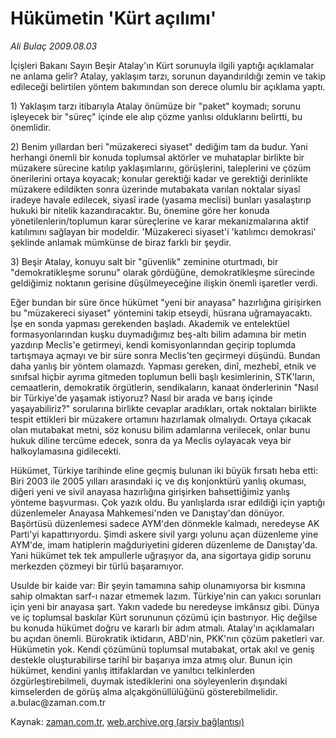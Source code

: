 # Hükümetin 'Kürt açılımı'

*Ali Bulaç 2009.08.03*

<tr><td class="metin" colspan="2" style="padding-top: 20px; padding-left: 5px; padding-right: 10px;">İçişleri Bakanı Sayın Beşir Atalay'ın Kürt sorunuyla ilgili yaptığı açıklamalar ne anlama gelir? Atalay, yaklaşım tarzı, sorunun dayandırıldığı zemin ve takip edileceği belirtilen yöntem bakımından son derece olumlu bir açıklama yaptı.</td></tr><tr><td class="metin" colspan="2" style="padding-top: 20px; padding-left: 5px; padding-right: 10px;"><p> 1) Yaklaşım tarzı itibarıyla Atalay önümüze bir "paket" koymadı; sorunu işleyecek bir "süreç" içinde ele alıp çözme yanlısı olduklarını belirtti, bu önemlidir.
<p> 2) Benim yıllardan beri "müzakereci siyaset" dediğim tam da budur. Yani herhangi önemli bir konuda toplumsal aktörler ve muhataplar birlikte bir müzakere sürecine katılıp yaklaşımlarını, görüşlerini, taleplerini ve çözüm önerilerini ortaya koyacak; konular gerektiği kadar ve gerektiği derinlikte müzakere edildikten sonra üzerinde mutabakata varılan noktalar siyasî iradeye havale edilecek, siyasî irade (yasama meclisi) bunları yasalaştırıp hukuki bir nitelik kazandıracaktır. Bu, önemine göre her konuda yönetilenlerin/toplumun karar süreçlerine ve karar mekanizmalarına aktif katılımını sağlayan bir modeldir. 'Müzakereci siyaset'i 'katılımcı demokrasi' şeklinde anlamak mümkünse de biraz farklı bir şeydir.
<p> 3) Beşir Atalay, konuyu salt bir "güvenlik" zeminine oturtmadı, bir "demokratikleşme sorunu" olarak gördüğüne, demokratikleşme sürecinde geldiğimiz noktanın gerisine düşülmeyeceğine ilişkin önemli işaretler verdi.
<p> Eğer bundan bir süre önce hükümet "yeni bir anayasa" hazırlığına girişirken bu "müzakereci siyaset" yöntemini takip etseydi, hüsrana uğramayacaktı. İşe en sonda yapması gerekenden başladı. Akademik ve entelektüel formasyonlarından kuşku duymadığımız beş-altı bilim adamına bir metin yazdırıp Meclis'e getirmeyi, kendi komisyonlarından geçirip toplumda tartışmaya açmayı ve bir süre sonra Meclis'ten geçirmeyi düşündü. Bundan daha yanlış bir yöntem olamazdı. Yapması gereken, dinî, mezhebî, etnik ve sınıfsal hiçbir ayrıma gitmeden toplumun belli başlı kesimlerinin, STK'ların, cemaatlerin, demokratik örgütlerin, sendikaların, kanaat önderlerinin "Nasıl bir Türkiye'de yaşamak istiyoruz? Nasıl bir arada ve barış içinde yaşayabiliriz?" sorularına birlikte cevaplar aradıkları, ortak noktaları birlikte tespit ettikleri bir müzakere ortamını hazırlamak olmalıydı. Ortaya çıkacak olan mutabakat metni, söz konusu bilim adamlarına verilecek, onlar bunu hukuk diline tercüme edecek, sonra da ya Meclis oylayacak veya bir halkoylamasına gidilecekti.
<p> Hükümet, Türkiye tarihinde eline geçmiş bulunan iki büyük fırsatı heba etti: Biri 2003 ile 2005 yılları arasındaki iç ve dış konjonktürü yanlış okuması, diğeri yeni ve sivil anayasa hazırlığına girişirken bahsettiğimiz yanlış yönteme başvurması. Çok yazık oldu. Bu yanlışlarda ısrar edildiği için yaptığı düzenlemeler Anayasa Mahkemesi'nden ve Danıştay'dan dönüyor. Başörtüsü düzenlemesi sadece AYM'den dönmekle kalmadı, neredeyse AK Parti'yi kapattırıyordu. Şimdi askere sivil yargı yolunu açan düzenleme yine AYM'de, imam hatiplerin mağduriyetini gideren düzenleme de Danıştay'da. Yani hükümet tek tek ampullerle uğraşıyor da, ana sigortaya gidip sorunu merkezden çözmeyi bir türlü başaramıyor.
<p> Usulde bir kaide var: Bir şeyin tamamına sahip olunamıyorsa bir kısmına sahip olmaktan sarf-ı nazar etmemek lazım. Türkiye'nin can yakıcı sorunları için yeni bir anayasa şart. Yakın vadede bu neredeyse imkânsız gibi. Dünya ve iç toplumsal baskılar Kürt sorununun çözümü için bastırıyor. Hiç değilse bu konuda hükümet doğru ve kararlı bir adım atmalı. Atalay'ın açıklamaları bu açıdan önemli. Bürokratik iktidarın, ABD'nin, PKK'nın çözüm paketleri var. Hükümetin yok. Kendi çözümünü toplumsal mutabakat, ortak akıl ve geniş destekle oluşturabilirse tarihî bir başarıya imza atmış olur. Bunun için hükümet, kendini yanlış ittifaklardan ve yanıltıcı telkinlerden özgürleştirebilmeli, duymak istediklerini ona söyleyenlerin dışındaki kimselerden de görüş alma alçakgönüllülüğünü gösterebilmelidir. a.bulac@zaman.com.tr <br/></p></p></p></p></p></p></td></tr>

Kaynak: [zaman.com.tr](http://zaman.com.tr/yazar.do?yazino=876145), [web.archive.org (arşiv bağlantısı)](http://web.archive.org/web/20090808162627/http://www.zaman.com.tr:80/yazar.do?yazino=876145)
